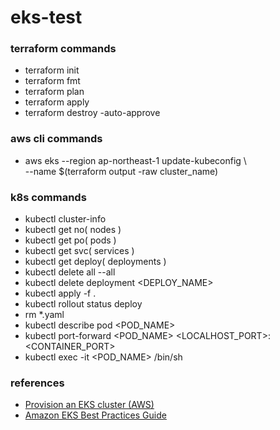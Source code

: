# eks-test


### terraform commands
- terraform init
- terraform fmt
- terraform plan
- terraform apply
- terraform destroy -auto-approve


### aws cli commands
- aws eks --region ap-northeast-1 update-kubeconfig \\\
  --name $(terraform output -raw cluster_name)


### k8s commands
- kubectl cluster-info
- kubectl get no( nodes )
- kubectl get po( pods )
- kubectl get svc( services )
- kubectl get deploy( deployments )
- kubectl delete all --all
- kubectl delete deployment <DEPLOY_NAME>
- kubectl apply -f .
- kubectl rollout status deploy
- rm *.yaml
- kubectl describe pod <POD_NAME>
- kubectl port-forward <POD_NAME> <LOCALHOST_PORT>:<CONTAINER_PORT>
- kubectl exec -it <POD_NAME> /bin/sh




### references
- [Provision an EKS cluster (AWS)](https://developer.hashicorp.com/terraform/tutorials/kubernetes/eks)
- [Amazon EKS Best Practices Guide](https://docs.aws.amazon.com/eks/latest/best-practices/introduction.html)